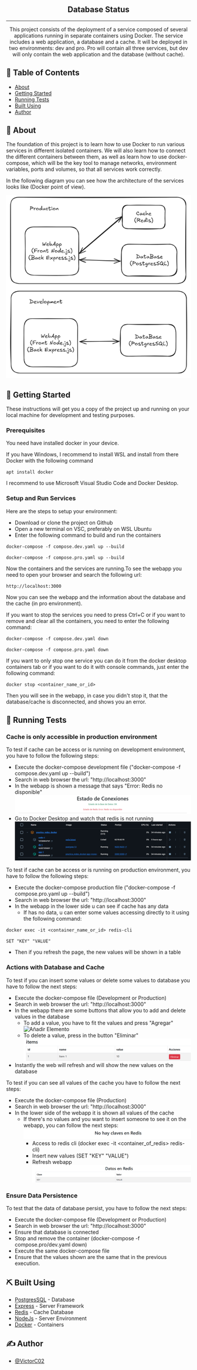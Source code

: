 <h2 align="center">Database Status</h3>

---

<p align="center"> This project consists of the deployment of a service composed of several applications running in separate containers using Docker. The service includes a web application, a database and a cache. It will be deployed in two environments: dev and pro. Pro will contain all three services, but dev will only contain the web application and the database (without cache).
    
</p>

## 📝 Table of Contents

- [About](#about)
- [Getting Started](#getting_started)
- [Running Tests](#tests)
- [Built Using](#built_using)
- [Author](#author)

## 🧐 About <a name = "about"></a>

The foundation of this project is to learn how to use Docker to run various services in different isolated containers. We will also learn how to connect the different containers between them, as well as learn how to use docker-compose, which will be the key tool to manage networks, environment variables, ports and volumes, so that all services work correctly.

In the following diagram you can see how the architecture of the services looks like (Docker point of view).

![Diagrama de Arquitectura](/images/arquitectura.PNG)

## 🏁 Getting Started <a name = "getting_started"></a>

These instructions will get you a copy of the project up and running on your local machine for development and testing purposes.

### Prerequisites

You need have installed docker in your device.

If you have Windows, I recommend to install WSL and install from there Docker with the following command

```
apt install docker
```
I recommend to use Microsoft Visual Studio Code and Docker Desktop.
### Setup and Run Services

Here are the steps to setup your environment:

* Download or clone the project on Github
* Open a new terminal on VSC, preferably on WSL Ubuntu
* Enter the following command to build and run the containers
```
docker-compose -f compose.dev.yaml up --build
```
```
docker-compose -f compose.pro.yaml up --build
```

Now the containers and the services are running.To see the webapp you need to open your browser and search the following url:

```
http://localhost:3000
```
Now you can see the webapp and the information about the database and the cache (in pro environment).

If you want to stop the services you need to press Ctrl+C or if you want to remove and clear all the containers, you need to enter the following command:
```
docker-compose -f compose.dev.yaml down
```
```
docker-compose -f compose.pro.yaml down
```
If you want to only stop one service you can do it from the docker desktop containers tab or if you want to do it with console commands, just enter the following command:
```
docker stop <container_name_or_id>
```
Then you will see in the webapp, in case you didn't stop it, that the database/cache is disconnected, and shows you an error.

## 🔧 Running Tests <a name = "tests"></a>



### Cache is only accessible in production environment

To test if cache can be access or is running on development environment, you have to follow the following steps:
* Execute the docker-compose development file ("docker-compose -f compose.dev.yaml up --build")
* Search in web browser the url: "http://localhost:3000"
* In the webapp is shown a message that says "Error: Redis no disponible"
![Redis No Disponible](/images/redis_no_disponible.PNG)
* Go to Docker Desktop and watch that redis is not running
![Redis Container Off](/images/docker_redis_off.PNG)


To test if cache can be access or is running on production environment, you have to follow the following steps:
* Execute the docker-compose production file ("docker-compose -f compose.pro.yaml up --build")
* Search in web browser the url: "http://localhost:3000"
* In the webapp in the lower side u can see if cache has any data
    * If has no data, u can enter some values accessing directly to it using the following command:
```
docker exec -it <container_name_or_id> redis-cli
```
```
SET "KEY" "VALUE"
```
* Then if you refresh the page, the new values will be shown in a table 

### Actions with Database and Cache

To test if you can insert some values or delete some values to database you have to follow the next steps:
* Execute the docker-compose file (Development or Production)
* Search in web browser the url: "http://localhost:3000"
* In the webapp there are some buttons that allow you to add and delete values in the database
    * To add a value, you have to fit the values and press "Agregar"
    ![Añadir Elemento](/images/Añadir%20Elemento.PNG)
    * To delete a value, press in the button "Eliminar"
    ![Eliminar Elemento](/images/eleiminar.PNG)
* Instantly the web will refresh and will show the new values on the database

To test if you can see all values of the cache you have to follow the next steps:
* Execute the docker-compose file (Production)
* Search in web browser the url: "http://localhost:3000"
* In the lower side of the webapp it is shown all values of the cache
    * If there's no values and you want to insert someone to see it on the webapp, you can follow the next steps:
    ![Redis No Values](/images/no%20redis.PNG)
        * Access to redis cli (docker exec -it <container_of_redis> redis-cli)
        * Insert new values (SET "KEY" "VALUE")
        * Refresh webapp
    ![Redis Values](/images/redis_values.PNG)

### Ensure Data Persistence

To test that the data of database persist, you have to follow the next steps:
* Execute the docker-compose file (Development or Production)
* Search in web browser the url: "http://localhost:3000"
* Ensure that database is connected
* Stop and remove the container (docker-compose -f compose.pro/dev.yaml down)
* Execute the same docker-compose file
* Ensure that the values shown are the same that in the previous execution.

## ⛏️ Built Using <a name = "built_using"></a>

- [PostgresSQL](https://www.postgresql.or) - Database
- [Express](https://expressjs.com/) - Server Framework
- [Redis](https://redis.io/) - Cache Database
- [NodeJs](https://nodejs.org/en/) - Server Environment
- [Docker](https://www.docker.com/) - Containers


## ✍️ Author <a name = "authors"></a>

- [@VictorC02](https://github.com/VictorC02) 

